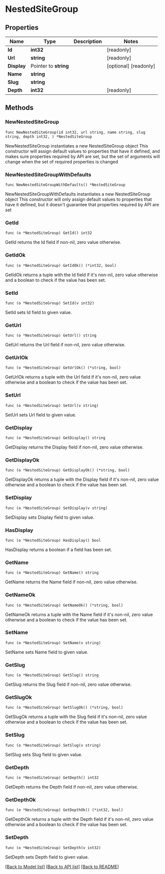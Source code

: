 # NestedSiteGroup

## Properties

Name | Type | Description | Notes
------------ | ------------- | ------------- | -------------
**Id** | **int32** |  | [readonly] 
**Url** | **string** |  | [readonly] 
**Display** | Pointer to **string** |  | [optional] [readonly] 
**Name** | **string** |  | 
**Slug** | **string** |  | 
**Depth** | **int32** |  | [readonly] 

## Methods

### NewNestedSiteGroup

`func NewNestedSiteGroup(id int32, url string, name string, slug string, depth int32, ) *NestedSiteGroup`

NewNestedSiteGroup instantiates a new NestedSiteGroup object
This constructor will assign default values to properties that have it defined,
and makes sure properties required by API are set, but the set of arguments
will change when the set of required properties is changed

### NewNestedSiteGroupWithDefaults

`func NewNestedSiteGroupWithDefaults() *NestedSiteGroup`

NewNestedSiteGroupWithDefaults instantiates a new NestedSiteGroup object
This constructor will only assign default values to properties that have it defined,
but it doesn't guarantee that properties required by API are set

### GetId

`func (o *NestedSiteGroup) GetId() int32`

GetId returns the Id field if non-nil, zero value otherwise.

### GetIdOk

`func (o *NestedSiteGroup) GetIdOk() (*int32, bool)`

GetIdOk returns a tuple with the Id field if it's non-nil, zero value otherwise
and a boolean to check if the value has been set.

### SetId

`func (o *NestedSiteGroup) SetId(v int32)`

SetId sets Id field to given value.


### GetUrl

`func (o *NestedSiteGroup) GetUrl() string`

GetUrl returns the Url field if non-nil, zero value otherwise.

### GetUrlOk

`func (o *NestedSiteGroup) GetUrlOk() (*string, bool)`

GetUrlOk returns a tuple with the Url field if it's non-nil, zero value otherwise
and a boolean to check if the value has been set.

### SetUrl

`func (o *NestedSiteGroup) SetUrl(v string)`

SetUrl sets Url field to given value.


### GetDisplay

`func (o *NestedSiteGroup) GetDisplay() string`

GetDisplay returns the Display field if non-nil, zero value otherwise.

### GetDisplayOk

`func (o *NestedSiteGroup) GetDisplayOk() (*string, bool)`

GetDisplayOk returns a tuple with the Display field if it's non-nil, zero value otherwise
and a boolean to check if the value has been set.

### SetDisplay

`func (o *NestedSiteGroup) SetDisplay(v string)`

SetDisplay sets Display field to given value.

### HasDisplay

`func (o *NestedSiteGroup) HasDisplay() bool`

HasDisplay returns a boolean if a field has been set.

### GetName

`func (o *NestedSiteGroup) GetName() string`

GetName returns the Name field if non-nil, zero value otherwise.

### GetNameOk

`func (o *NestedSiteGroup) GetNameOk() (*string, bool)`

GetNameOk returns a tuple with the Name field if it's non-nil, zero value otherwise
and a boolean to check if the value has been set.

### SetName

`func (o *NestedSiteGroup) SetName(v string)`

SetName sets Name field to given value.


### GetSlug

`func (o *NestedSiteGroup) GetSlug() string`

GetSlug returns the Slug field if non-nil, zero value otherwise.

### GetSlugOk

`func (o *NestedSiteGroup) GetSlugOk() (*string, bool)`

GetSlugOk returns a tuple with the Slug field if it's non-nil, zero value otherwise
and a boolean to check if the value has been set.

### SetSlug

`func (o *NestedSiteGroup) SetSlug(v string)`

SetSlug sets Slug field to given value.


### GetDepth

`func (o *NestedSiteGroup) GetDepth() int32`

GetDepth returns the Depth field if non-nil, zero value otherwise.

### GetDepthOk

`func (o *NestedSiteGroup) GetDepthOk() (*int32, bool)`

GetDepthOk returns a tuple with the Depth field if it's non-nil, zero value otherwise
and a boolean to check if the value has been set.

### SetDepth

`func (o *NestedSiteGroup) SetDepth(v int32)`

SetDepth sets Depth field to given value.



[[Back to Model list]](../README.md#documentation-for-models) [[Back to API list]](../README.md#documentation-for-api-endpoints) [[Back to README]](../README.md)



